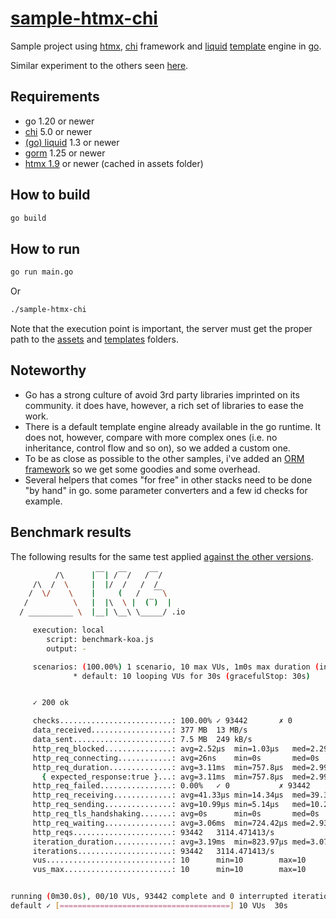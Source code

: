 # [sample-htmx-chi][repo]

Sample project using [htmx][htmx], [chi][chi] framework and [liquid][liquid]
[template][go-liquid] engine in [go][go].

Similar experiment to the others seen [here][benchmark].

## Requirements

- go 1.20 or newer
- [chi][chi] 5.0 or newer
- [(go) liquid][go-liquid] 1.3 or newer
- [gorm][gorm] 1.25 or newer
- [htmx 1.9][urn-pkg] or newer (cached in assets folder)

## How to build

```bash
go build
```

## How to run

```bash
go run main.go
```

Or

```bash
./sample-htmx-chi
```

Note that the execution point is important, the server must get the proper path
to the [assets][assets] and [templates][templates] folders.

## Noteworthy

- Go has a strong culture of avoid 3rd party libraries imprinted on its
  community. it does have, however, a rich set of libraries to ease the work.
- There is a default template engine already available in the go runtime. It
  does not, however, compare with more complex ones (i.e. no inheritance,
  control flow and so on), so we added a custom one. 
- To be as close as possible to the other samples, i've added an
  [ORM framework][gorm] so we get some goodies and some overhead.
- Several helpers that comes "for free" in other stacks need to be done
  "by hand" in go. some parameter converters and a few id checks for example. 


## Benchmark results

The following results for the same test applied
[against the other versions][benchmark].

```bash
          /\      |‾‾| /‾‾/   /‾‾/   
     /\  /  \     |  |/  /   /  /    
    /  \/    \    |     (   /   ‾‾\  
   /          \   |  |\  \ |  (‾)  | 
  / __________ \  |__| \__\ \_____/ .io

     execution: local
        script: benchmark-koa.js
        output: -

     scenarios: (100.00%) 1 scenario, 10 max VUs, 1m0s max duration (incl. graceful stop):
              * default: 10 looping VUs for 30s (gracefulStop: 30s)


     ✓ 200 ok

     checks.........................: 100.00% ✓ 93442       ✗ 0    
     data_received..................: 377 MB  13 MB/s
     data_sent......................: 7.5 MB  249 kB/s
     http_req_blocked...............: avg=2.52µs  min=1.03µs   med=2.29µs  max=904.75µs p(90)=3.05µs  p(95)=3.45µs 
     http_req_connecting............: avg=26ns    min=0s       med=0s      max=310.49µs p(90)=0s      p(95)=0s     
     http_req_duration..............: avg=3.11ms  min=757.8µs  med=2.99ms  max=10.38ms  p(90)=4.31ms  p(95)=4.79ms 
       { expected_response:true }...: avg=3.11ms  min=757.8µs  med=2.99ms  max=10.38ms  p(90)=4.31ms  p(95)=4.79ms 
     http_req_failed................: 0.00%   ✓ 0           ✗ 93442
     http_req_receiving.............: avg=41.33µs min=14.34µs  med=39.33µs max=3.16ms   p(90)=53.41µs p(95)=59.64µs
     http_req_sending...............: avg=10.99µs min=5.14µs   med=10.25µs max=782.44µs p(90)=14.9µs  p(95)=17.2µs 
     http_req_tls_handshaking.......: avg=0s      min=0s       med=0s      max=0s       p(90)=0s      p(95)=0s     
     http_req_waiting...............: avg=3.06ms  min=724.42µs med=2.93ms  max=10.33ms  p(90)=4.26ms  p(95)=4.73ms 
     http_reqs......................: 93442   3114.471413/s
     iteration_duration.............: avg=3.19ms  min=823.97µs med=3.07ms  max=10.48ms  p(90)=4.4ms   p(95)=4.87ms 
     iterations.....................: 93442   3114.471413/s
     vus............................: 10      min=10        max=10 
     vus_max........................: 10      min=10        max=10 


running (0m30.0s), 00/10 VUs, 93442 complete and 0 interrupted iterations
default ✓ [======================================] 10 VUs  30s
```

[repo]: https://github.com/sombriks/sample-htmx-chi
[htmx]: https://htmx.org
[chi]: https://go-chi.io
[liquid]: https://shopify.github.io/liquid/basics/introduction/
[go-liquid]: https://github.com/osteele/liquid
[gorm]: https://gorm.io/docs/index.html
[go]: https://go.dev/
[urn-pkg]: https://unpkg.com/htmx.org@1.9.11/dist/htmx.min.js
[benchmark]: https://github.com/sombriks/node-vs-kotlin-k6-benchmark
[assets]: ./app/assets
[templates]: ./app/templates
